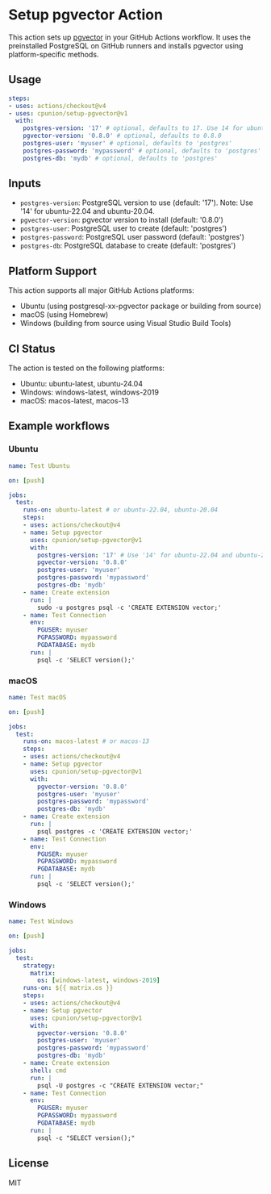 # Setup pgvector Action

This action sets up [pgvector](https://github.com/pgvector/pgvector) in your GitHub Actions workflow. It uses the preinstalled PostgreSQL on GitHub runners and installs pgvector using platform-specific methods.

## Usage

```yaml
steps:
- uses: actions/checkout@v4
- uses: cpunion/setup-pgvector@v1
  with:
    postgres-version: '17' # optional, defaults to 17. Use 14 for ubuntu-22.04 and ubuntu-20.04
    pgvector-version: '0.8.0' # optional, defaults to 0.8.0
    postgres-user: 'myuser' # optional, defaults to 'postgres'
    postgres-password: 'mypassword' # optional, defaults to 'postgres'
    postgres-db: 'mydb' # optional, defaults to 'postgres'
```

## Inputs

- `postgres-version`: PostgreSQL version to use (default: '17'). Note: Use '14' for ubuntu-22.04 and ubuntu-20.04.
- `pgvector-version`: pgvector version to install (default: '0.8.0')
- `postgres-user`: PostgreSQL user to create (default: 'postgres')
- `postgres-password`: PostgreSQL user password (default: 'postgres')
- `postgres-db`: PostgreSQL database to create (default: 'postgres')

## Platform Support

This action supports all major GitHub Actions platforms:
- Ubuntu (using postgresql-xx-pgvector package or building from source)
- macOS (using Homebrew)
- Windows (building from source using Visual Studio Build Tools)

## CI Status

The action is tested on the following platforms:
- Ubuntu: ubuntu-latest, ubuntu-24.04
- Windows: windows-latest, windows-2019
- macOS: macos-latest, macos-13

## Example workflows

### Ubuntu
```yaml
name: Test Ubuntu

on: [push]

jobs:
  test:
    runs-on: ubuntu-latest # or ubuntu-22.04, ubuntu-20.04
    steps:
    - uses: actions/checkout@v4
    - name: Setup pgvector
      uses: cpunion/setup-pgvector@v1
      with:
        postgres-version: '17' # Use '14' for ubuntu-22.04 and ubuntu-20.04
        pgvector-version: '0.8.0'
        postgres-user: 'myuser'
        postgres-password: 'mypassword'
        postgres-db: 'mydb'
    - name: Create extension
      run: |
        sudo -u postgres psql -c 'CREATE EXTENSION vector;'
    - name: Test Connection
      env:
        PGUSER: myuser
        PGPASSWORD: mypassword
        PGDATABASE: mydb
      run: |
        psql -c 'SELECT version();'
```

### macOS
```yaml
name: Test macOS

on: [push]

jobs:
  test:
    runs-on: macos-latest # or macos-13
    steps:
    - uses: actions/checkout@v4
    - name: Setup pgvector
      uses: cpunion/setup-pgvector@v1
      with:
        pgvector-version: '0.8.0'
        postgres-user: 'myuser'
        postgres-password: 'mypassword'
        postgres-db: 'mydb'
    - name: Create extension
      run: |
        psql postgres -c 'CREATE EXTENSION vector;'
    - name: Test Connection
      env:
        PGUSER: myuser
        PGPASSWORD: mypassword
        PGDATABASE: mydb
      run: |
        psql -c 'SELECT version();'
```

### Windows
```yaml
name: Test Windows

on: [push]

jobs:
  test:
    strategy:
      matrix:
        os: [windows-latest, windows-2019]
    runs-on: ${{ matrix.os }}
    steps:
    - uses: actions/checkout@v4
    - name: Setup pgvector
      uses: cpunion/setup-pgvector@v1
      with:
        pgvector-version: '0.8.0'
        postgres-user: 'myuser'
        postgres-password: 'mypassword'
        postgres-db: 'mydb'
    - name: Create extension
      shell: cmd
      run: |
        psql -U postgres -c "CREATE EXTENSION vector;"
    - name: Test Connection
      env:
        PGUSER: myuser
        PGPASSWORD: mypassword
        PGDATABASE: mydb
      run: |
        psql -c "SELECT version();"
```

## License

MIT
